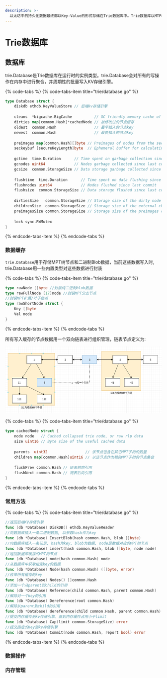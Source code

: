 ```yaml
---
description: >-
  以太坊中的持久化数据最终都以Key-Value的形式存储在Trie数据库中。Trie数据库以MTP树作为数据索引，并将索引数据和值数据存放在一个KV存储引擎中(LevelDB)。
---
```


# Trie数据库

## 数据库

trie.Database是Trie数据库在运行时的实例类型。trie.Database会对所有的写操作在内存中进行聚合，并周期性的批量写入KV存储引擎。

{% code-tabs %}
{% code-tabs-item title="trie/database.go" %}
```go
type Database struct {
	diskdb ethdb.KeyValueStore // 后端kv存储引擎

	cleans  *bigcache.BigCache          // GC friendly memory cache of clean node RLPs
	dirties map[common.Hash]*cachedNode // 被修改过的节点缓存
	oldest  common.Hash                 // 最早插入的节点key
	newest  common.Hash                 // 最晚插入的节点key

	preimages map[common.Hash][]byte // Preimages of nodes from the secure trie
	seckeybuf [secureKeyLength]byte  // Ephemeral buffer for calculating preimage keys

	gctime  time.Duration      // Time spent on garbage collection since last commit
	gcnodes uint64             // Nodes garbage collected since last commit
	gcsize  common.StorageSize // Data storage garbage collected since last commit

	flushtime  time.Duration      // Time spent on data flushing since last commit
	flushnodes uint64             // Nodes flushed since last commit
	flushsize  common.StorageSize // Data storage flushed since last commit

	dirtiesSize   common.StorageSize // Storage size of the dirty node cache (exc. metadata)
	childrenSize  common.StorageSize // Storage size of the external children tracking
	preimagesSize common.StorageSize // Storage size of the preimages cache

	lock sync.RWMutex
}
```
{% endcode-tabs-item %}
{% endcode-tabs %}

### 数据缓存

`trie.Database`用于存储MPT树节点和二进制Blob数据，当前这些数据写入时, trie.Database用一些内置类型对这些数据进行封装

{% code-tabs %}
{% code-tabs-item title="trie/database.go" %}
```go
type rawNode []byte //封装纯二进制blob数据
type rawFullNode [17]node //封装MPT分支节点
//封装MPT扩展/叶子结点
type rawShortNode struct {
	Key []byte
	Val node
} 
```
{% endcode-tabs-item %}
{% endcode-tabs %}

所有写入缓存的节点数据用一个双向链表进行组织管理，链表节点定义为:

![&#x5185;&#x5B58;&#x7F13;&#x5B58;&#x53CC;&#x5411;&#x94FE;&#x8868;](../.gitbook/assets/trie_database_cache.png)

{% code-tabs %}
{% code-tabs-item title="trie/database.go" %}
```go
type cachedNode struct {
	node node   // Cached collapsed trie node, or raw rlp data 
	size uint16 // Byte size of the useful cached data

	parents  uint32                 // 该节点包含在其它MPT子树的数量
	children map[common.Hash]uint16 // 以该节点作为根的MPT子树的节点集合

	flushPrev common.Hash // 链表前向引用
	flushNext common.Hash // 链表后向引用
}
```
{% endcode-tabs-item %}
{% endcode-tabs %}

### 常用方法

{% code-tabs %}
{% code-tabs-item title="trie/database.go" %}
```go
//返回后端KV存储引擎
func (db *Database) DiskDB() ethdb.KeyValueReader
//向数据库插入一条二进制数据, 以参数hash作为key
func (db *Database) InsertBlob(hash common.Hash, blob []byte)
//向数据库插入一条记录, hash为key, blob为数据, node是数据对应的MPT树节点
func (db *Database) insert(hash common.Hash, blob []byte, node node)
//返回数据库缓存的MPT树节点
func (db *Database) node(hash common.Hash) node
//从数据库中获取指定key的数据
func (db *Database) Node(hash common.Hash) ([]byte, error)
//枚举所有缓存的key
func (db *Database) Nodes() []common.Hash
//添加一个从parent到child的引用
func (db *Database) Reference(child common.Hash, parent common.Hash)
//解除对一个key的引用
func (db *Database) Dereference(root common.Hash)
//解除从parent到child的引用
func (db *Database) dereference(child common.Hash, parent common.Hash)
//提交内存缓存到kv存储引擎，直到内存缓存占用小于limit
func (db *Database) Cap(limit common.StorageSize) error
//提交指定的key到kv存储引擎
func (db *Database) Commit(node common.Hash, report bool) error
```
{% endcode-tabs-item %}
{% endcode-tabs %}

### 数据操作

### 内存管理



